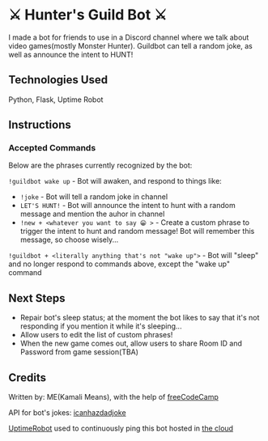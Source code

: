 # ⚔️ Hunter's Guild Bot ⚔️
I made a bot for friends to use in a Discord channel where we talk about video games(mostly Monster Hunter). Guildbot can tell a random joke, as well as announce the intent to HUNT!
## Technologies Used
Python, Flask, Uptime Robot
## Instructions
### Accepted Commands
Below are the phrases currently recognized by the bot:

`!guildbot wake up` - Bot will awaken, and respond to things like:

* `!joke` - Bot will tell a random joke in channel
* `LET'S HUNT!` - Bot will announce the intent to hunt with a random message and mention the auhor in channel
* `!new + <whatever you want to say 😁 >` - Create a custom phrase to trigger the intent to hunt and random message! Bot will remember this message, so choose wisely...

`!guildbot + <literally anything that's not "wake up">` - Bot will "sleep" and no longer respond to commands above, except the "wake up" command

## Next Steps
- Repair bot's sleep status; at the moment the bot likes to say that it's not responding if you mention it while it's sleeping...
- Allow users to edit the list of custom phrases!
- When the new game comes out, allow users to share Room ID and Password from game session(TBA)
## Credits
Written by: ME(Kamali Means), with the help of [freeCodeCamp](https://www.freecodecamp.org/)

API for bot's jokes: [icanhazdadjoke](https://icanhazdadjoke.com/api)

[UptimeRobot](https://uptimerobot.com/) used to continuously ping this bot hosted in [the cloud](https://repl.it/)